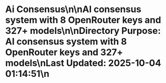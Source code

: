 # Ai Consensus\n\nAI consensus system with 8 OpenRouter keys and 327+ models\n\n**Directory Purpose:** AI consensus system with 8 OpenRouter keys and 327+ models\n**Last Updated:** 2025-10-04 01:14:51\n